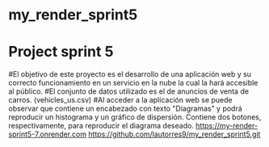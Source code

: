 # my_render_sprint5
# Project sprint 5
#El objetivo de este proyecto es el desarrollo de una aplicación web y su correcto funcionamiento en un servicio en la nube la cual la hará accesible al público.
#El conjunto de datos utilizado es el de anuncios de venta de carros. (vehicles_us.csv)
#Al acceder a la aplicación web se puede observar que contiene un encabezado con texto "Diagramas" y podrá reproducir un histograma y un gráfico de dispersión. Contiene dos botones, respectivamente, para reproducir el diagrama deseado.
https://my-render-sprint5-7.onrender.com
https://github.com/lautorres9/my_render_sprint5.git